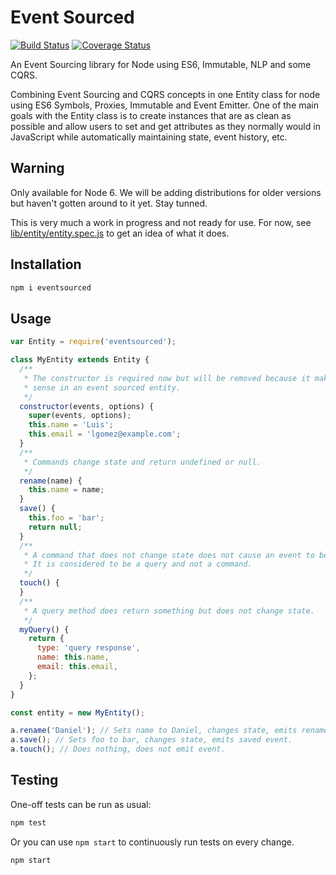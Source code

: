 # Event Sourced

[![Build Status](https://travis-ci.org/lgomez/eventsourced.svg?branch=master)](https://travis-ci.org/lgomez/eventsourced)
[![Coverage Status](https://coveralls.io/repos/github/lgomez/eventsourced/badge.svg?branch=master)](https://coveralls.io/github/lgomez/eventsourced?branch=master)

An Event Sourcing library for Node using ES6, Immutable, NLP and some CQRS.

Combining Event Sourcing and CQRS concepts in one Entity class for node using ES6 Symbols, Proxies, Immutable and Event Emitter. One of the main goals with the Entity class is to create instances that are as clean as possible and allow users to set and get attributes as they normally would in JavaScript while automatically maintaining state, event history, etc.

## Warning

Only available for Node 6. We will be adding distributions for older versions but haven't gotten around to it yet. Stay tunned.

This is very much a work in progress and not ready for use. For now, see [lib/entity/entity.spec.js](lib/entity/entity.spec.js) to get an idea of what it does.

## Installation

```bash
npm i eventsourced
```

## Usage

```javascript
var Entity = require('eventsourced');

class MyEntity extends Entity {
  /**
   * The constructor is required now but will be removed because it makes no
   * sense in an event sourced entity.
   */
  constructor(events, options) {
    super(events, options);
    this.name = 'Luis';
    this.email = 'lgomez@example.com';
  }
  /**
   * Commands change state and return undefined or null.
   */
  rename(name) {
    this.name = name;
  }
  save() {
    this.foo = 'bar';
    return null;
  }
  /**
   * A command that does not change state does not cause an event to be emitted.
   * It is considered to be a query and not a command.
   */
  touch() {
  }
  /**
   * A query method does return something but does not change state.
   */
  myQuery() {
    return {
      type: 'query response',
      name: this.name,
      email: this.email,
    };
  }
}

const entity = new MyEntity();

a.rename('Daniel'); // Sets name to Daniel, changes state, emits renamed event.
a.save(); // Sets foo to bar, changes state, emits saved event.
a.touch(); // Does nothing, does not emit event.
```

## Testing

One-off tests can be run as usual:

```bash
npm test
```

Or you can use `npm start` to continuously run tests on every change.

```bash
npm start
```
